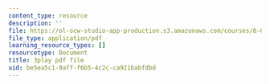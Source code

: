 ```yaml
---
content_type: resource
description: ''
file: https://ol-ocw-studio-app-production.s3.amazonaws.com/courses/8-01sc-classical-mechanics-fall-2016/be5ea5c19afff6b54c2cca921babfdbd_4r1xgrWbALg.pdf
file_type: application/pdf
learning_resource_types: []
resourcetype: Document
title: 3play pdf file
uid: be5ea5c1-9aff-f6b5-4c2c-ca921babfdbd
---
```

